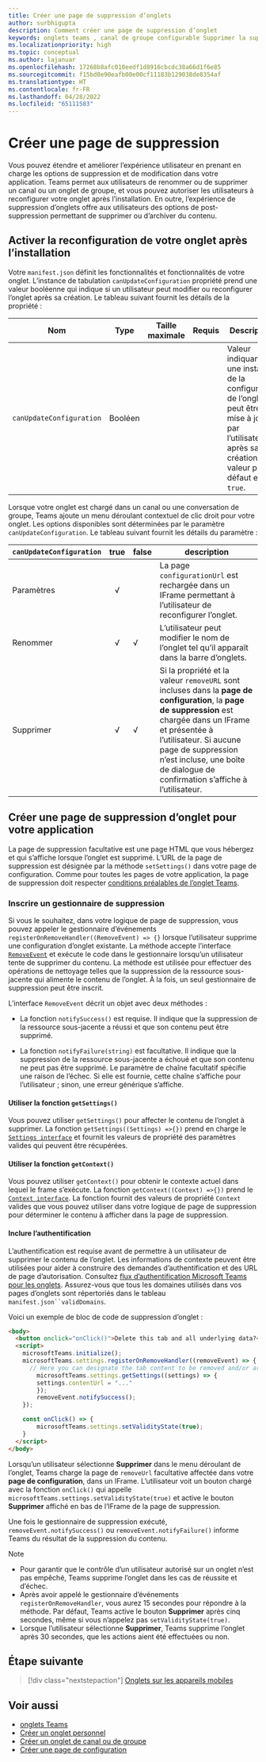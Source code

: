 ```yaml
---
title: Créer une page de suppression d’onglets
author: surbhigupta
description: Comment créer une page de suppression d’onglet
keywords: onglets teams , canal de groupe configurable Supprimer la suppression
ms.localizationpriority: high
ms.topic: conceptual
ms.author: lajanuar
ms.openlocfilehash: 17268b8afc010eedf1d8916cbcdc38a66d1f6e85
ms.sourcegitcommit: f15bd0e90eafb00e00cf11183b129038de8354af
ms.translationtype: HT
ms.contentlocale: fr-FR
ms.lasthandoff: 04/28/2022
ms.locfileid: "65111583"
---
```

# <a name="create-a-removal-page"></a>Créer une page de suppression

Vous pouvez étendre et améliorer l’expérience utilisateur en prenant en charge les options de suppression et de modification dans votre application. Teams permet aux utilisateurs de renommer ou de supprimer un canal ou un onglet de groupe, et vous pouvez autoriser les utilisateurs à reconfigurer votre onglet après l’installation. En outre, l’expérience de suppression d’onglets offre aux utilisateurs des options de post-suppression permettant de supprimer ou d’archiver du contenu.

## <a name="enable-your-tab-to-be-reconfigured-after-installation"></a>Activer la reconfiguration de votre onglet après l’installation

Votre `manifest.json` définit les fonctionnalités et fonctionnalités de votre onglet. L’instance de tabulation `canUpdateConfiguration` propriété prend une valeur booléenne qui indique si un utilisateur peut modifier ou reconfigurer l’onglet après sa création. Le tableau suivant fournit les détails de la propriété :

|Nom| Type| Taille maximale | Requis | Description|
|---|---|---|---|---|
|`canUpdateConfiguration`|Booléen|||Valeur indiquant si une instance de la configuration de l’onglet peut être mise à jour par l’utilisateur après sa création. La valeur par défaut est `true`. |

Lorsque votre onglet est chargé dans un canal ou une conversation de groupe, Teams ajoute un menu déroulant contextuel de clic droit pour votre onglet. Les options disponibles sont déterminées par le paramètre `canUpdateConfiguration`. Le tableau suivant fournit les détails du paramètre :

| `canUpdateConfiguration`| true   | false | description |
| ----------------------- | :----: | ----- | ----------- |
|     Paramètres            |   √    |       |La page `configurationUrl` est rechargée dans un IFrame permettant à l’utilisateur de reconfigurer l’onglet. |
|     Renommer              |   √    |   √   | L’utilisateur peut modifier le nom de l’onglet tel qu’il apparaît dans la barre d’onglets.          |
|     Supprimer              |   √    |   √   |  Si la propriété et la valeur `removeURL` sont incluses dans la **page de configuration**, la **page de suppression** est chargée dans un IFrame et présentée à l’utilisateur. Si aucune page de suppression n’est incluse, une boîte de dialogue de confirmation s’affiche à l’utilisateur.          |

## <a name="create-a-tab-removal-page-for-your-application"></a>Créer une page de suppression d’onglet pour votre application

La page de suppression facultative est une page HTML que vous hébergez et qui s’affiche lorsque l’onglet est supprimé. L’URL de la page de suppression est désignée par la méthode `setSettings()` dans votre page de configuration. Comme pour toutes les pages de votre application, la page de suppression doit respecter [conditions préalables de l’onglet Teams](../../../tabs/how-to/tab-requirements.md).

### <a name="register-a-remove-handler"></a>Inscrire un gestionnaire de suppression

Si vous le souhaitez, dans votre logique de page de suppression, vous pouvez appeler le gestionnaire d’événements `registerOnRemoveHandler((RemoveEvent) => {}` lorsque l’utilisateur supprime une configuration d’onglet existante. La méthode accepte l’interface [`RemoveEvent`](/javascript/api/@microsoft/teams-js/microsoftteams.settings.removeevent?view=msteams-client-js-latest&preserve-view=true) et exécute le code dans le gestionnaire lorsqu’un utilisateur tente de supprimer du contenu. La méthode est utilisée pour effectuer des opérations de nettoyage telles que la suppression de la ressource sous-jacente qui alimente le contenu de l’onglet. À la fois, un seul gestionnaire de suppression peut être inscrit.

L’interface `RemoveEvent` décrit un objet avec deux méthodes :

* La fonction `notifySuccess()` est requise. Il indique que la suppression de la ressource sous-jacente a réussi et que son contenu peut être supprimé.

* La fonction `notifyFailure(string)` est facultative. Il indique que la suppression de la ressource sous-jacente a échoué et que son contenu ne peut pas être supprimé. Le paramètre de chaîne facultatif spécifie une raison de l’échec. Si elle est fournie, cette chaîne s’affiche pour l’utilisateur ; sinon, une erreur générique s’affiche.

#### <a name="use-the-getsettings-function"></a>Utiliser la fonction `getSettings()`

Vous pouvez utiliser `getSettings()` pour affecter le contenu de l’onglet à supprimer. La fonction `getSettings((Settings) =>{})` prend en charge le [`Settings interface`](/javascript/api/@microsoft/teams-js/microsoftteams.settings.settings?view=msteams-client-js-latest&preserve-view=true) et fournit les valeurs de propriété des paramètres valides qui peuvent être récupérées.

#### <a name="use-the-getcontext-function"></a>Utiliser la fonction `getContext()`

Vous pouvez utiliser `getContext()` pour obtenir le contexte actuel dans lequel le frame s’exécute. La fonction `getContext((Context) =>{})` prend le [`Context interface`](/javascript/api/@microsoft/teams-js/microsoftteams.context?view=msteams-client-js-latest&preserve-view=true). La fonction fournit des valeurs de propriété `Context` valides que vous pouvez utiliser dans votre logique de page de suppression pour déterminer le contenu à afficher dans la page de suppression.

#### <a name="include-authentication"></a>Inclure l’authentification

L’authentification est requise avant de permettre à un utilisateur de supprimer le contenu de l’onglet. Les informations de contexte peuvent être utilisées pour aider à construire des demandes d’authentification et des URL de page d’autorisation. Consultez [flux d’authentification Microsoft Teams pour les onglets](~/tabs/how-to/authentication/auth-flow-tab.md). Assurez-vous que tous les domaines utilisés dans vos pages d’onglets sont répertoriés dans le tableau `manifest.json``validDomains`.

Voici un exemple de bloc de code de suppression d’onglet :

```html
<body>
  <button onclick="onClick()">Delete this tab and all underlying data?</button>
  <script>
    microsoftTeams.initialize();
    microsoftTeams.settings.registerOnRemoveHandler((removeEvent) => {
      // Here you can designate the tab content to be removed and/or archived.
        microsoftTeams.settings.getSettings((settings) => {
        settings.contentUrl = "..."
        });
        removeEvent.notifySuccess();
    });

    const onClick() => {
        microsoftTeams.settings.setValidityState(true);
    }
  </script>
</body>
```

Lorsqu’un utilisateur sélectionne **Supprimer** dans le menu déroulant de l’onglet, Teams charge la page de `removeUrl` facultative affectée dans votre **page de configuration**, dans un IFrame. L’utilisateur voit un bouton chargé avec la fonction `onClick()` qui appelle `microsoftTeams.settings.setValidityState(true)` et active le bouton **Supprimer** affiché en bas de l’IFrame de la page de suppression.

Une fois le gestionnaire de suppression exécuté, `removeEvent.notifySuccess()` ou `removeEvent.notifyFailure()` informe Teams du résultat de la suppression du contenu.

>[!NOTE]
>
> * Pour garantir que le contrôle d’un utilisateur autorisé sur un onglet n’est pas empêché, Teams supprime l’onglet dans les cas de réussite et d’échec.
> * Après avoir appelé le gestionnaire d’événements `registerOnRemoveHandler`, vous aurez 15 secondes pour répondre à la méthode. Par défaut, Teams active le bouton **Supprimer** après cinq secondes, même si vous n’appelez pas `setValidityState(true)`.
> * Lorsque l’utilisateur sélectionne **Supprimer**, Teams supprime l’onglet après 30 secondes, que les actions aient été effectuées ou non.

## <a name="next-step"></a>Étape suivante

> [!div class="nextstepaction"]
> [Onglets sur les appareils mobiles](~/tabs/design/tabs-mobile.md)

## <a name="see-also"></a>Voir aussi

* [onglets Teams](~/tabs/what-are-tabs.md)
* [Créer un onglet personnel](~/tabs/how-to/create-personal-tab.md)
* [Créer un onglet de canal ou de groupe](~/tabs/how-to/create-channel-group-tab.md)
* [Créer une page de configuration](~/tabs/how-to/create-tab-pages/configuration-page.md)
